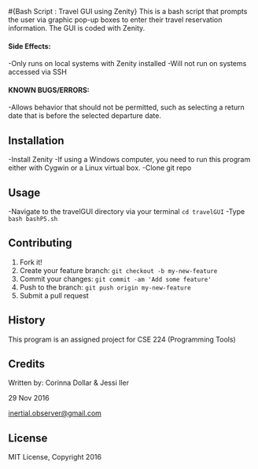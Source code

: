 #{Bash Script : Travel GUI using Zenity}
This is a bash script that prompts the user via graphic pop-up boxes to enter their travel reservation information. The GUI is coded with Zenity.
#### Side Effects:
  -Only runs on local systems with Zenity installed
  -Will not run on systems accessed via SSH
#### KNOWN BUGS/ERRORS:
  -Allows behavior that should not be permitted, such as selecting a return date that is before the selected departure date.
## Installation
  -Install Zenity 
  -If using a Windows computer, you need to run this program either with Cygwin or a Linux virtual box.
  -Clone git repo
## Usage
  -Navigate to the travelGUI directory via your terminal `cd travelGUI`
  -Type `bash bashP5.sh`
## Contributing
1. Fork it!
2. Create your feature branch: `git checkout -b my-new-feature`
3. Commit your changes: `git commit -am 'Add some feature'`
4. Push to the branch: `git push origin my-new-feature`
5. Submit a pull request

## History
This program is an assigned project for CSE 224 (Programming Tools)
## Credits
Written by: Corinna Dollar & Jessi Iler

29 Nov 2016

inertial.observer@gmail.com
## License
MIT License, Copyright 2016
